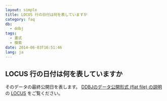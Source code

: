 ```yaml
---
layout: simple
title: LOCUS 行の日付は何を表していますか
category: faq
db:
  - ddbj
tags:
  - 書式
  - 検索
date: 2014-06-03T16:51:46
lang: ja
---
```


## LOCUS 行の日付は何を表していますか

<p>そのデータの最終公開日を表します。 <a href="/ddbj/flat-file.html">DDBJのデータ公開形式 (flat file) の説明</a>の <a href="/ddbj/flat-file.html#LocusB">LOCUS</a> をご覧ください。</p>
